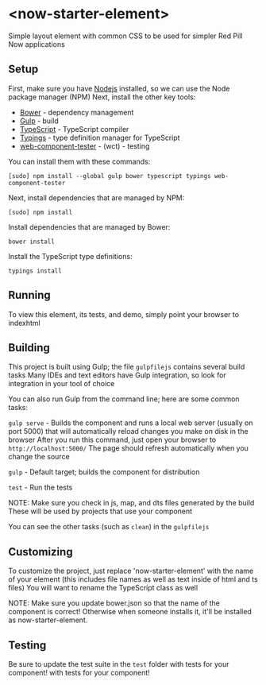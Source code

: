 # <now-starter-element\>

Simple layout element with common CSS to be used for simpler Red Pill Now applications

## Setup

First, make sure you have [Nodejs](https://nodejsorg/) installed, so we can use the Node package manager (NPM)
Next, install the other key tools: 

* [Bower](http://bowerio/) - dependency management 
* [Gulp](http://gulpjscom/) - build
* [TypeScript](http://wwwtypescriptlangorg/) - TypeScript compiler
* [Typings](https://githubcom/typings/typings) - type definition manager for TypeScript
* [web-component-tester](https://githubcom/Polymer/web-component-tester) - (wct) - testing

You can install them with these commands:

`[sudo] npm install --global gulp bower typescript typings web-component-tester`

Next, install dependencies that are managed by NPM:

`[sudo] npm install`

Install dependencies that are managed by Bower:

`bower install`

Install the TypeScript type definitions:

`typings install`

## Running

To view this element, its tests, and demo, simply point your browser to indexhtml

## Building 

This project is built using Gulp; the file `gulpfilejs` contains several build tasks 
Many IDEs and text editors have Gulp integration, so look for integration in your tool of choice

You can also run Gulp from the command line; here are some common tasks:

`gulp serve` - Builds the component and runs a local web server (usually on port 5000) that will automatically reload changes you make on disk in the browser
After you run this command, just open your browser to `http://localhost:5000/` The page should refresh automatically when you change the source

`gulp` - Default target; builds the component for distribution

`test` - Run the tests
 
NOTE: Make sure you check in js, map, and dts files generated by the build These will be used by projects that use your component

You can see the other tasks (such as `clean`) in the `gulpfilejs`

## Customizing 

To customize the project, just replace 'now-starter-element' with the name of your element (this includes file names as well as text inside of html and ts files) 
You will want to rename the TypeScript class as well

NOTE: Make sure you update bower.json so that the name of the component is correct! Otherwise when someone installs it, it'll be installed as now-starter-element.

## Testing

Be sure to update the test suite in the `test` folder with tests for your component!
with tests for your component!
